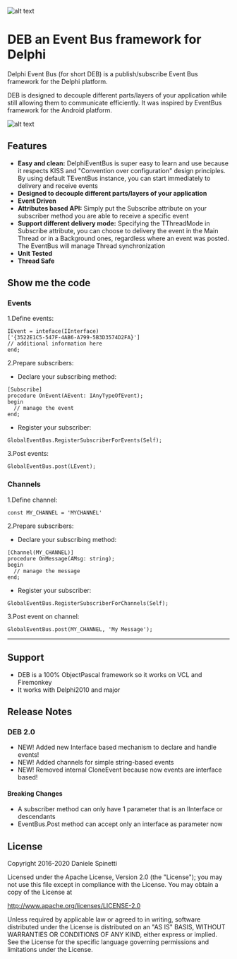 ![alt text](/docs/DEB_Logo.png "DEB Logo")

# DEB an Event Bus framework for Delphi
Delphi Event Bus (for short DEB) is a publish/subscribe Event Bus framework for the Delphi platform.

DEB is designed to decouple different parts/layers of your application while still allowing them to communicate efficiently.
It was inspired by EventBus framework for the Android platform.

![alt text](/docs/DelphiEventBusArchitecture.png "Delphi Event Bus Architecture")

## Features
* __Easy and clean:__ DelphiEventBus is super easy to learn and use because it respects KISS and "Convention over configuration" design principles. By using default TEventBus instance, you can start immediately to delivery and receive events 
* __Designed to decouple different parts/layers of your application__
* __Event Driven__
* __Attributes based API:__ Simply put the Subscribe attribute on your subscriber method you are able to receive a specific event
* __Support different delivery mode:__ Specifying the TThreadMode in Subscribe attribute, you can choose to delivery the event in the Main Thread or in a Background ones, regardless where an event was posted. The EventBus will manage Thread synchronization     
* __Unit Tested__
* __Thread Safe__

## Show me the code

### Events

1.Define events:

```delphi
IEvent = inteface(IInterface)
['{3522E1C5-547F-4AB6-A799-5B3D3574D2FA}']
// additional information here
end;
```

2.Prepare subscribers:

 * Declare your subscribing method:
```delphi
[Subscribe]
procedure OnEvent(AEvent: IAnyTypeOfEvent);
begin
  // manage the event 	
end;
```

 * Register your subscriber:
```delphi
GlobalEventBus.RegisterSubscriberForEvents(Self);
```

3.Post events:
```delphi
GlobalEventBus.post(LEvent);
```

### Channels

1.Define channel:

```delphi
const MY_CHANNEL = 'MYCHANNEL'
```

2.Prepare subscribers:

 * Declare your subscribing method:
```delphi
[Channel(MY_CHANNEL)]
procedure OnMessage(AMsg: string);
begin
  // manage the message 	
end;
```

 * Register your subscriber:
```delphi
GlobalEventBus.RegisterSubscriberForChannels(Self);
```

3.Post event on channel:
```delphi
GlobalEventBus.post(MY_CHANNEL, 'My Message');
```



---

## Support
* DEB is a 100% ObjectPascal framework so it works on VCL and Firemonkey
* It works with Delphi2010 and major

## Release Notes

### DEB 2.0

* NEW! Added new Interface based mechanism to declare and handle events!
* NEW! Added channels for simple string-based events
* NEW! Removed internal CloneEvent because now events are interface based! 

#### Breaking Changes

* A subscriber method can only have 1 parameter that is an IInterface or descendants
* EventBus.Post method can accept only an interface as parameter now


## License
  Copyright 2016-2020 Daniele Spinetti

  Licensed under the Apache License, Version 2.0 (the "License");
  you may not use this file except in compliance with the License.
  You may obtain a copy of the License at

  http://www.apache.org/licenses/LICENSE-2.0

  Unless required by applicable law or agreed to in writing, software
  distributed under the License is distributed on an "AS IS" BASIS,
  WITHOUT WARRANTIES OR CONDITIONS OF ANY KIND, either express or implied.
  See the License for the specific language governing permissions and
  limitations under the License.
